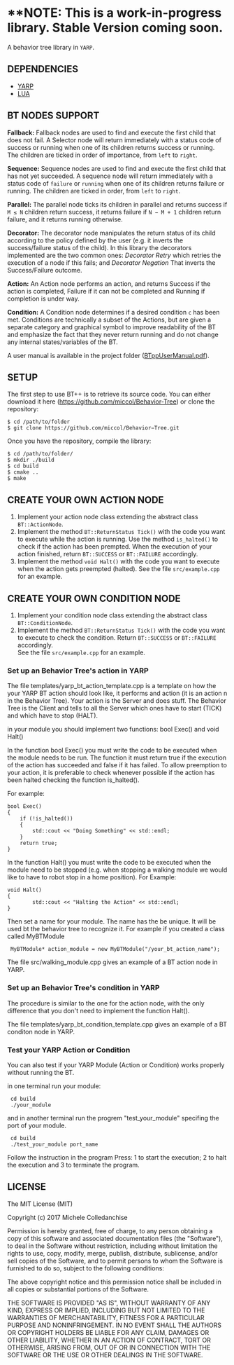 

**NOTE: This is a work-in-progress library. Stable Version coming soon.
====
A behavior tree library in `YARP`.




DEPENDENCIES
------------


* [YARP](https://www.yarp.it/)
* [LUA](https://www.lua.org/)



BT NODES SUPPORT
----------------
**Fallback:** Fallback nodes are used to find and execute the first child that does not fail. A Selector node will return immediately with a status code of success or running when one of its children returns success or running. The children are ticked in order of importance, from `left` to `right`.

**Sequence:** Sequence nodes are used to find and execute the first child that has not yet succeeded. A sequence node will return immediately with a status code of `failure` or `running` when one of its children returns failure or running. The children are ticked in order, from `left` to `right`.

**Parallel:** The parallel node ticks its children in parallel and returns success if `M ≤ N` children return success, it returns failure if `N − M + 1` children return failure, and it returns running otherwise.

**Decorator:** The decorator node manipulates the return status of its child according to the policy defined by the user (e.g. it inverts the success/failure status of the child). In this library the decorators implemented are the two common ones: *Decorator Retry* which retries the execution of a node if this fails; and *Decorator Negation* That inverts the Success/Failure outcome.

**Action:** An Action node performs an action, and returns Success if the action is completed, Failure if it can not be completed and Running if completion is under way.

**Condition:** A Condition node determines if a desired condition `c` has been met. Conditions are technically a subset of the Actions, but are given a separate category and graphical symbol to improve readability of the BT and emphasize the fact that they never return running and do not change any internal states/variables of the BT.

A user manual is available in the project folder ([BTppUserManual.pdf](https://github.com/miccol/Behavior-Tree/blob/master/BTppUserManual.pdf)).

SETUP
-----------

The first step to use BT++ is to retrieve its source code. You can either download it 
here (https://github.com/miccol/Behavior-Tree) or clone the repository:

`$ cd /path/to/folder` <br/>
`$ git clone https://github.com/miccol/Behavior−Tree.git`

Once you have the repository, compile the library:

`$ cd /path/to/folder/` <br/>
`$ mkdir ./build` <br/>
`$ cd build` <br/>
`$ cmake ..` <br/>
`$ make` <br/>


CREATE YOUR OWN ACTION NODE
------
1) Implement your action node class extending the abstract class `BT::ActionNode`.
2) Implement the method `BT::ReturnStatus Tick()` with the code you want to execute while the action is running. Use the method `is_halted()` to check if the action has been prempted. When the execution of your action finished, return `BT::SUCCESS` or `BT::FAILURE` accordingly.  
3) Implement the method `void Halt()` with the code you want to execute when the action gets preempted (halted).
See the file `src/example.cpp` for an example.

CREATE YOUR OWN CONDITION NODE
------
1) Implement your condition node class extending the abstract class `BT::ConditionNode`.
2) Implement the method `BT::ReturnStatus Tick()` with the code you want to execute to check the condition. Return `BT::SUCCESS` or `BT::FAILURE` accordingly.  
See the file `src/example.cpp` for an example.

### Set up an Behavior Tree's action in YARP
The file templates/yarp_bt_action_template.cpp is a template on how the your YARP BT action should look like, it performs and action (it is an action n in the Behavior Tree).
Your action is the Server and does stuff. The Behavior Tree is the Client and tells to all the Server which ones have to start (TICK) and which have to stop (HALT).

in your module you should implement two functions: bool Exec() and void Halt()


In the function bool Exec() you must write the code to be executed when the module needs to be run. The function it must return true if the execution of the action has succeeded and false if it has failed.
To allow preemption to your action, it is preferable to check whenever possible if the action has been halted checking the function is_halted().

For example:



    bool Exec()
    {
        if (!is_halted())
        {
            std::cout << "Doing Something" << std::endl;
        }
        return true;
    }


In the function Halt() you must write the code to be executed when the module need to be stopped (e.g. when stopping a walking module we would like to have to robot stop in a home position).
For Example:


    void Halt()
    {
            std::cout << "Halting the Action" << std::endl;
    }






Then set a name for your module. The name has the be unique. It will be used bt the behavior tree to recognize it. For example if you created a class called MyBTModule

     MyBTModule* action_module = new MyBTModule("/your_bt_action_name");


The file src/walking_module.cpp gives an example of a BT action node in YARP.

### Set up an Behavior Tree's condition in YARP
The procedure is similar to the one for the action node, with the only difference that you don't need to implement the function Halt().

The file templates/yarp_bt_condition_template.cpp gives an example of a BT conditon node in YARP.

    

### Test your YARP Action or Condition

You can also test if your YARP Module (Action or Condition) works properly without running the BT. 

in one terminal run your module:

     cd build
     ./your_module

and in another terminal run the progrem "test_your_module" specifing the port of your module.

     cd build
     ./test_your_module port_name

Follow the instruction in the program
Press: 1 to start the execution; 2 to halt the execution and 3 to terminate the program.




LICENSE
-------
The MIT License (MIT)

Copyright (c) 2017 Michele Colledanchise

Permission is hereby granted, free of charge, to any person obtaining a copy
of this software and associated documentation files (the "Software"), to deal
in the Software without restriction, including without limitation the rights
to use, copy, modify, merge, publish, distribute, sublicense, and/or sell
copies of the Software, and to permit persons to whom the Software is
furnished to do so, subject to the following conditions:

The above copyright notice and this permission notice shall be included in all
copies or substantial portions of the Software.

THE SOFTWARE IS PROVIDED "AS IS", WITHOUT WARRANTY OF ANY KIND, EXPRESS OR
IMPLIED, INCLUDING BUT NOT LIMITED TO THE WARRANTIES OF MERCHANTABILITY,
FITNESS FOR A PARTICULAR PURPOSE AND NONINFRINGEMENT. IN NO EVENT SHALL THE
AUTHORS OR COPYRIGHT HOLDERS BE LIABLE FOR ANY CLAIM, DAMAGES OR OTHER
LIABILITY, WHETHER IN AN ACTION OF CONTRACT, TORT OR OTHERWISE, ARISING FROM,
OUT OF OR IN CONNECTION WITH THE SOFTWARE OR THE USE OR OTHER DEALINGS IN THE
SOFTWARE.
